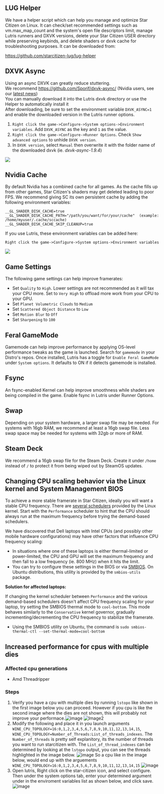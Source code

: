 ## LUG Helper
We have a helper script which can help you manage and optimize Star Citizen on Linux. It can check/set recommended settings such as vm.max_map_count and the system's open file descriptors limit, manage Lutris runners and DXVK versions, delete your Star Citizen USER directory while preserving keybinds, and delete shaders or dxvk cache for troubleshooting purposes. It can be downloaded from:

https://github.com/starcitizen-lug/lug-helper

## DXVK Async
Using an async DXVK can greatly reduce stuttering.  
We recommend https://github.com/Sporif/dxvk-async/ (Nvidia users, see our [latest news](https://github.com/starcitizen-lug/information-howtos/wiki#news))  
You can manually download it into the Lutris dxvk directory or use the Helper to automatically install it  
After downloading, be sure to set the environment variable `DXVK_ASYNC=1` and enable the downloaded version in the Lutris runner options.
1. `Right click the game->Configure->System options->Environment variables`. Add `DXVK_ASYNC` as the key and `1` as the value.
2. `Right click the game->Configure->Runner Options`. Check `Show advanced options` to unhide `DXVK version`.
3. In `DXVK version`, select `Manual` then overwrite it with the folder name of the downloaded dxvk (ie. _dxvk-async-1.9.4_)

![](https://matrix-client.matrix.org/_matrix/media/r0/download/matrix.org/wQRsUySnKmchQWyZrmoZFDnJ)

## Nvidia Cache

By default Nvidia has a combined cache for all games. As the cache fills up from other games, Star Citizen's shaders may get deleted leading to poor FPS. We recommend giving SC its own persistent cache by adding the following environment variables:

```
__GL_SHADER_DISK_CACHE=true
__GL_SHADER_DISK_CACHE_PATH="/path/you/want/for/your/cache"  (example: /home/myuser/.cache/sccache)
__GL_SHADER_DISK_CACHE_SKIP_CLEANUP=true
```

If you use Lutris, these environment variables can be added here:

`Right click the game->Configure->System options->Environment variables`

![](https://matrix-client.matrix.org/_matrix/media/r0/download/xndr.de/AwspONZSbLKcXCCkBojwyIYT)

## Game Settings

The following game settings can help improve framerates:

- Set `Quality` to `High`. Lower settings are not recommended as it will tax your CPU more. Set to `Very High` to offload more work from your CPU to your GPU.
- Set `Planet Volumetric Clouds` to `Medium`
- Set `Scattered Object Distance` to `Low`
- Set `Motion Blur` to `Off`
- Set `Sharpening` to `100`

## Feral GameMode

Gamemode can help improve performance by applying OS-level performance tweaks as the game is launched. Search for `gamemode` in your Distro's repos. Once installed, Lutris has a toggle for `Enable Feral GameMode` under `System options`. It defaults to ON if it detects gamemode is installed.

## Fsync

An fsync-enabled Kernel can help improve smoothness while shaders are being compiled in the game. Enable fsync in Lutris under Runner Options.

## Swap

Depending on your system hardware, a larger swap file may be needed. For systems with 16gb RAM, we recommend at least a 16gb swap file. Less swap space may be needed for systems with 32gb or more of RAM.

## Steam Deck

We recommend a 16gb swap file for the Steam Deck. Create it under `/home` instead of `/` to protect it from being wiped out by SteamOS updates.

## Changing CPU scaling behavior via the Linux kernel and System Management BIOS

To achieve a more stable framerate in Star Citizen, ideally you will want a stable CPU frequency. There are [several schedulers](https://www.kernel.org/doc/Documentation/cpu-freq/governors.txt) provided by the Linux kernel. Start with the `Performance` scheduler to hint that the CPU should always run at the maximum frequency before trying the demand-based schedulers.

We have discovered that Dell laptops with Intel CPUs (and possibly other mobile hardware configurations) may have other factors that influence CPU frequency scaling:
- In situations where one of these laptops is either thermal-limited or power-limited, the CPU and GPU will set the maximum frequency and then fall to a low frequency (ie. 800 MHz) when it hits the limit.
- You can try to configure these settings in the BIOS or via [SMBIOS](https://www.dmtf.org/standards/smbios). On Ubuntu distributions, this utility is provided by the `smbios-utils` package.

**Solution for affected laptops:**

If changing the kernel scheduler between `Performance` and the various demand-based schedulers doesn't affect CPU frequency scaling for your laptop, try setting the SMBIOS thermal mode to `cool-bottom`. This mode behaves similarly to the `Conservative` kernel governor, gradually incrementing/decrementing the CPU frequency to stabilize the framerate.
- Using the SMBIOS utility on Ubuntu, the command is `sudo smbios-thermal-ctl --set-thermal-mode=cool-bottom`

## Increased performance for cpus with multiple dies
### Affected cpu generations
- Amd Threadripper
### Steps
1. Verify you have a cpu with multiple dies by running `lstopo` like shown in the first image below you can proceed. However if you cpu is like the second image where the dies are not shown, this will probably not improve your performace.![image](https://user-images.githubusercontent.com/39007301/220378862-d4b9bbd7-15b3-4e1e-b77d-6b19f0908ba8.png) ![Image2](https://user-images.githubusercontent.com/39007301/220378475-160e9091-3b2c-407b-acff-d606892d21c5.png)
2. Modify the following and place it in you launch arguments `WINE_CPU_TOPOLOGY=16:0,1,2,3,4,5,6,7,8,9,10,11,12,13,14,15`, `WINE_CPU_TOPOLOGY=Number_of_Threads:List_of_threads_indexes`. The `Number_of_threads` is pretty self explanitory, its the number of threads you want to run starcitizen with. The `List_of_thread_indexes` can be determined by looking at the `lstopo` output, you can see the threads highlighted in the image below. ![image](https://user-images.githubusercontent.com/39007301/220380665-5378ccc5-474e-4db2-8a4a-e893bb4ab347.png) So a cpu like in the image below, would end up with the arguements `WINE_CPU_TOPOLOGY=16:0,1,2,3,4,5,6,7,8,9,10,11,12,13,14,15` ![image](https://user-images.githubusercontent.com/39007301/220382182-3525c3e8-4466-4489-8e85-7c1319ac3a1b.png)
3. Open lutris, Right click on the star-citizen icon, and select configure. Then under the system options tab, enter your determined argument under in the enviroment variables list as shown below, and click save. ![image](https://user-images.githubusercontent.com/39007301/220531210-be82dc26-696f-4748-83ce-7161c362fe0b.png)
 

